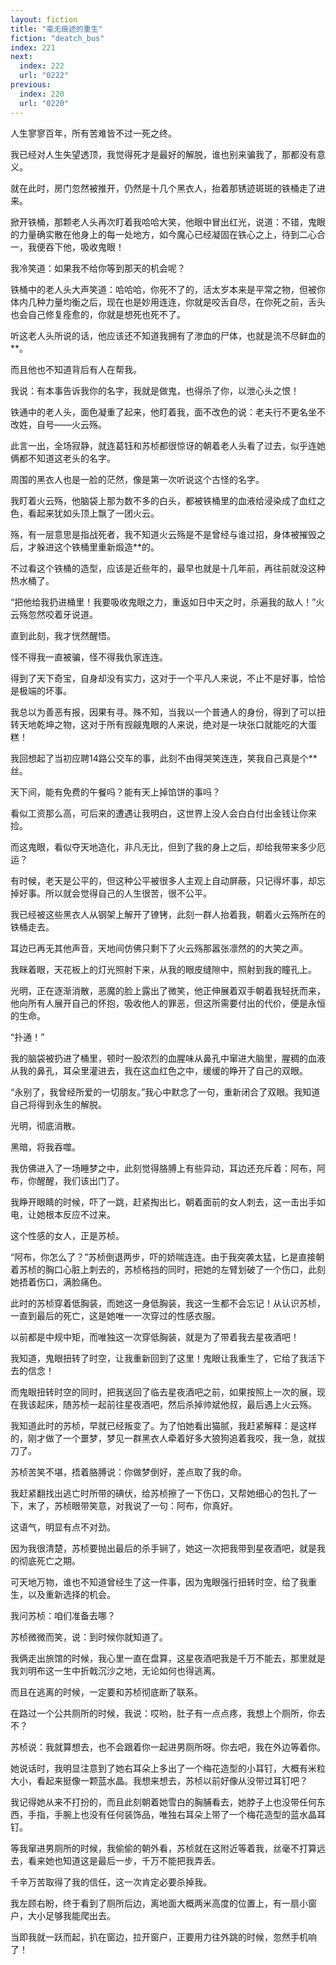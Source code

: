 ```yaml
---
layout: fiction
title: "毫无痕迹的重生"
fiction: "deatch_bus"
index: 221
next:
  index: 222
  url: "0222"
previous:
  index: 220
  url: "0220"
---
```

人生寥寥百年，所有苦难皆不过一死之终。

我已经对人生失望透顶，我觉得死才是最好的解脱，谁也别来骗我了，那都没有意义。

就在此时，房门忽然被推开，仍然是十几个黑衣人，抬着那锈迹斑斑的铁桶走了进来。

掀开铁桶，那颗老人头再次盯着我哈哈大笑，他眼中冒出红光，说道：不错，鬼眼的力量确实散在他身上的每一处地方，如今魔心已经凝固在铁心之上，待到二心合一，我便吞下他，吸收鬼眼！

我冷笑道：如果我不给你等到那天的机会呢？

铁桶中的老人头大声笑道：哈哈哈，你死不了的，活太岁本来是平常之物，但被你体内几种力量均衡之后，现在也是妙用连连，你就是咬舌自尽，在你死之前，舌头也会自己修复痊愈的，你就是想死也死不了。

听这老人头所说的话，他应该还不知道我拥有了渗血的尸体，也就是流不尽鲜血的**。

而且他也不知道背后有人在帮我。

我说：有本事告诉我你的名字，我就是做鬼，也得杀了你，以泄心头之恨！

铁通中的老人头，面色凝重了起来，他盯着我，面不改色的说：老夫行不更名坐不改姓，自号――火云殇。

此言一出，全场寂静，就连葛钰和苏桢都很惊讶的朝着老人头看了过去，似乎连她俩都不知道这老头的名字。

周围的黑衣人也是一脸的茫然，像是第一次听说这个古怪的名字。

我盯着火云殇，他脑袋上那为数不多的白头，都被铁桶里的血液给浸染成了血红之色，看起来犹如头顶上飘了一团火云。

殇，有一层意思是指战死者，我不知道火云殇是不是曾经与谁过招，身体被摧毁之后，才躲进这个铁桶里重新煅造**的。

不过看这个铁桶的造型，应该是近些年的，最早也就是十几年前，再往前就没这种热水桶了。

“把他给我扔进桶里！我要吸收鬼眼之力，重返如日中天之时，杀遍我的敌人！”火云殇忽然咬着牙说道。

直到此刻，我才恍然醒悟。

怪不得我一直被骗，怪不得我仇家连连。

得到了天下奇宝，自身却没有实力，这对于一个平凡人来说，不止不是好事，恰恰是极端的坏事。

我总以为善恶有报，因果有寻。殊不知，当我以一个普通人的身份，得到了可以扭转天地乾坤之物，这对于所有觊觎鬼眼的人来说，绝对是一块张口就能吃的大蛋糕！

我回想起了当初应聘14路公交车的事，此刻不由得哭笑连连，笑我自己真是个**丝。

天下间，能有免费的午餐吗？能有天上掉馅饼的事吗？

看似工资那么高，可后来的遭遇让我明白，这世界上没人会白白付出金钱让你来捡。

而这鬼眼，看似夺天地造化，非凡无比，但到了我的身上之后，却给我带来多少厄运？

有时候，老天是公平的，但这种公平被很多人主观上自动屏蔽，只记得坏事，却忘掉好事。所以就会觉得自己的人生很苦，很不公平。

我已经被这些黑衣人从钢架上解开了镣铐，此刻一群人抬着我，朝着火云殇所在的铁桶走去。

耳边已再无其他声音，天地间仿佛只剩下了火云殇那嚣张凛然的的大笑之声。

我眯着眼，天花板上的灯光照射下来，从我的眼皮缝隙中，照射到我的瞳孔上。

光明，正在逐渐消散，恶魔的脸上露出了微笑，他正伸展着双手朝着我轻抚而来，他向所有人展开自己的怀抱，吸收他人的罪恶，但这所需要付出的代价，便是永恒的生命。

“扑通！”

我的脑袋被扔进了桶里，顿时一股浓烈的血腥味从鼻孔中窜进大脑里，腥稠的血液从我的鼻孔，耳朵里灌进去，我在这血红色之中，缓缓的睁开了自己的双眼。

“永别了，我曾经所爱的一切朋友。”我心中默念了一句，重新闭合了双眼。我知道自己将得到永生的解脱。

光明，彻底消散。

黑暗，将我吞噬。

我仿佛进入了一场睡梦之中，此刻觉得胳膊上有些异动，耳边还充斥着：阿布，阿布，你醒醒，我们该出门了。

我睁开眼睛的时候，吓了一跳，赶紧掏出匕，朝着面前的女人刺去，这一击出手如电，让她根本反应不过来。

这个性感的女人，正是苏桢。

“阿布，你怎么了？”苏桢倒退两步，吓的娇喘连连。由于我突袭太猛，匕是直接朝着苏桢的胸口心脏上刺去的，苏桢格挡的同时，把她的左臂划破了一个伤口，此刻她捂着伤口，满脸痛色。

此时的苏桢穿着低胸装，而她这一身低胸装，我这一生都不会忘记！从认识苏桢，一直到最后的死亡，这是她唯一一次穿过的性感衣服。

以前都是中规中矩，而唯独这一次穿低胸装，就是为了带着我去星夜酒吧！

我知道，鬼眼扭转了时空，让我重新回到了这里！鬼眼让我重生了，它给了我活下去的信念！

而鬼眼扭转时空的同时，把我送回了临去星夜酒吧之前，如果按照上一次的展，现在我该起床，随苏桢一起前往星夜酒吧，然后杀掉帅斌他叔，最后遇上火云殇。

我知道此时的苏桢，早就已经叛变了。为了怕她看出猫腻，我赶紧解释：是这样的，刚才做了一个噩梦，梦见一群黑衣人牵着好多大狼狗追着我咬，我一急，就拔刀了。

苏桢苦笑不堪，捂着胳膊说：你做梦倒好，差点取了我的命。

我赶紧翻找出逃亡时所带的碘伏，给苏桢擦了一下伤口，又帮她细心的包扎了一下，末了，苏桢眼带笑意，对我说了一句：阿布，你真好。

这语气，明显有点不对劲。

因为我很清楚，苏桢要抛出最后的杀手锏了，她这一次把我带到星夜酒吧，就是我的彻底死亡之期。

可天地万物，谁也不知道曾经生了这一件事，因为鬼眼强行扭转时空，给了我重生，以及重新选择的机会。

我问苏桢：咱们准备去哪？

苏桢微微而笑，说：到时候你就知道了。

我俩走出旅馆的时候，我心里一直在盘算，这星夜酒吧我是千万不能去，那里就是我刘明布这一生中折戟沉沙之地，无论如何也得逃离。

而且在逃离的时候，一定要和苏桢彻底断了联系。

在路过一个公共厕所的时候，我说：哎哟，肚子有一点点疼，我想上个厕所，你去不？

苏桢说：我就算想去，也不会跟着你一起进男厕所呀。你去吧，我在外边等着你。

她说话时，我明显注意到了她右耳朵上多出了一个梅花造型的小耳钉，大概有米粒大小，看起来挺像一颗蓝水晶。我想来想去，苏桢以前好像从没带过耳钉吧？

我记得她从来不打扮的，而且此刻朝着她雪白的胸脯看去，她脖子上也没带任何东西，手指，手腕上也没有任何装饰品，唯独右耳朵上带了一个梅花造型的蓝水晶耳钉。

等我窜进男厕所的时候，我偷偷的朝外看，苏桢就在这附近等着我，丝毫不打算远去，看来她也知道这是最后一步，千万不能把我弄丢。

千辛万苦取得了我的信任，这一次肯定必要杀掉我。

我左顾右盼，终于看到了厕所后边，离地面大概两米高度的位置上，有一扇小窗户，大小足够我能爬出去。

当即我就一跃而起，扒在窗边，拉开窗户，正要用力往外跳的时候，忽然手机响了！